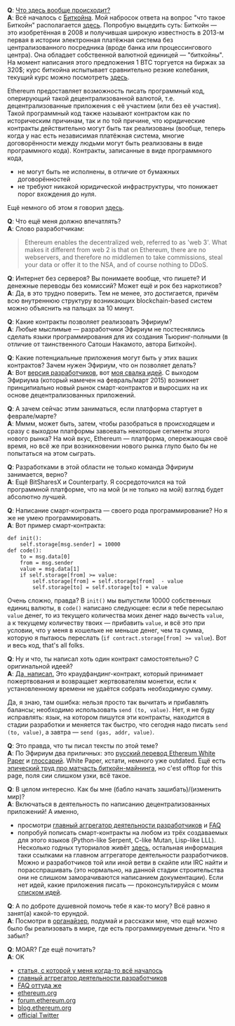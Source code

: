 **Q**: [Что здесь вообще происходит?](http://lurkmore.to/%D0%AF_%D0%BD%D0%B8%D1%85%D1%83%D1%8F_%D0%BD%D0%B5_%D0%BF%D0%BE%D0%BD%D1%8F%D0%BB) <br>
**A**: Всё началось с [Биткойна](http://lurkmore.to/Bitcoin). Мой набросок ответа на вопрос "что такое Биткойн" располагается [здесь](https://github.com/snordenstorm/wiki/wiki/%D0%92%D0%B2%D0%B5%D0%B4%D0%B5%D0%BD%D0%B8%D0%B5-%D0%B2-%D0%BA%D1%80%D0%B8%D0%BF%D1%82%D0%BE%D0%B2%D0%B0%D0%BB%D1%8E%D1%82%D1%8B). Попробую выцедить суть: Биткойн — это изобретённая в 2008 и получившая широкую известность в 2013-м первая в истории электронная платёжная система без централизованного посредника (вроде банка или процессингового центра). Она обладает собственной валютной единицей — "биткойны". На момент написания этого предложения 1 BTC торгуется на биржах за 320$; курс биткойна испытывает сравнительно резкие колебания, текущий курс можно посмотреть [здесь](https://coinmarketcap.com).
<!--
Децентрализованность системы Биткойн — в том, что книга учёта биткойн-транзакций хранится на компьютерах всех желающих; сейчас таких желающих [примерно 6500](https://getaddr.bitnodes.io/). Сеть Биткойн устроена так, что все биткойн-переводы запаковываются в блоки, и эти блоки образуют цепочку блоков (blockchain, блокчейн). Таким образом, полная история биткойн-транзакций = блокчейн (на самом деле блокчейн чуть больше, чем полная история: каждый из блоков содержит не только полный список транзакций, но и другие данные — например, указание на предыдущий блок).
-->

Ethereum предоставляет возможность писать программный код, оперирующий такой децентрализованной валютой, т.е. децентрализованные приложения с её участием (или без её участия). Такой программный код также называют контрактом как по историческим причинам, так и по той причине, что юридические контракты действительно могут быть так реализованы (вообще, теперь когда у нас есть независимая платёжная система, многие договорённости между людьми могут быть реализованы в виде программного кода). Контракты, записанные в виде программного кода, 
* не могут быть не исполнены, в отличие от бумажных договорённостей
* не требуют никакой юридической инфраструктуры, что понижает порог вхождения до нуля. 

Ещё немного об этом я говорил [здесь](https://github.com/snordenstorm/wiki/wiki/%D0%AD%D0%BA%D1%81%D0%BF%D1%80%D0%B5%D1%81%D1%81-%D1%83%D1%87%D0%B5%D0%B1%D0%BD%D0%B8%D0%BA-%D0%BF%D0%BE-Ethereum#%D0%9A%D1%80%D0%B0%D1%82%D0%BA%D0%B8%D0%B9-%D0%BE%D1%82%D0%B2%D0%B5%D1%82-%D0%BD%D0%B0-%D0%B2%D0%BE%D0%BF%D1%80%D0%BE%D1%81-%D0%A7%D1%82%D0%BE-%D1%82%D0%B0%D0%BA%D0%BE%D0%B5-ethereum).

**Q**: Что ещё меня должно впечатлять? <br>
**A**: Слово разработчикам:

> Ethereum enables the decentralized web, referred to as 'web 3'. What makes it different from web 2 is that on Ethereum, there are no webservers, and therefore no middlemen to take commissions, steal your data or offer it to the NSA, and of course nothing to DDoS.

**Q**: Интернет без серверов? Вы понимаете вообще, что пишете? И денежные переводы без комиссий? Может ещё и рок без наркотиков? <br>
**A**: Да, в это трудно поверить. Тем не менее, это достигается, причём всю внутреннюю структуру возникающих blockchain-based систем можно объяснить на пальцах за 10 минут.

**Q**: Какие контракты позволяет реализовать Эфириум? <br>
**A**: Любые мыслимые — разработчики Эфириум не постеснялись сделать языки программирования для их создания Тьюринг-полными (в отличие от таинственного Сатоши Накамото, автора Биткойн).

**Q**: Какие потенциальные приложения могут быть у этих ваших контрактов? Зачем нужен Эфириум, что он позволяет делать? <br>
**A**: Вот [версия разработчиков](https://github.com/snordenstorm/wiki/wiki/[Russian]-White-Paper#Приложения), вот [моя свалка идей](https://github.com/snordenstorm/wiki/wiki/Органайзер). С выходом Эфириума (который намечен на февраль/март 2015) возникнет принципиально новый рынок смарт-контрактов и выросших на их основе децентрализованных приложений. 

**Q**: А зачем сейчас этим заниматься, если платформа стартует в феврале/марте? <br>
**A**: Мммм, может быть, затем, чтобы разобраться в происходящем и сразу с выходом платформы завоевать некоторые сегменты этого нового рынка? На мой вкус, Ethereum — платформа, опережающая своё время, но всё же при возникновении нового рынка глупо было бы не попытаться на этом сыграть.

**Q**: Разработками в этой области не только команда Эфириум занимается, верно? <br>
**A**: Ещё BitSharesX и Counterparty. Я сосредоточился на той программной платформе, что на мой (и не только на мой) взгляд будет абсолютно лучшей.

**Q**: Написание смарт-контракта — своего рода программирование? Но я же не умею программировать. <br>
**A**: Вот пример смарт-контракта:

```
def init():
	self.storage[msg.sender] = 10000
def code():
	to = msg.data[0]
	from = msg.sender
	value = msg.data[1]
	if self.storage[from] >= value:
		self.storage[from] = self.storage[from]  - value
		self.storage[to] = self.storage[to] + value
```

Очень сложно, правда? В `init()` мы выпустили 10000 собственных единиц валюты, в `code()` написано следующее: если я тебе пересылаю `value` денег, то из текущего количества моих денег надо вычесть `value`, а к текущему количеству твоих — прибавить `value`, и всё это при условии, что у меня в кошельке не меньше денег, чем та сумма, которую я пытаюсь переслать (`if contract.storage[from] >= value`). Вот и весь код, that's all folks.

**Q**: Ну и что, ты написал хоть один контракт самостоятельно? С оригинальной идеей? <br>
**A**: [Да, написал.](https://dl.dropboxusercontent.com/u/14533127/contracts/%D0%BA%D1%80%D0%B0%D1%83%D0%B4%D1%84%D0%B0%D0%BD%D0%B4%D0%B8%D0%BD%D0%B3) Это краудфандинг-контракт, который принимает пожертвования и возвращает жертвователям монетки, если к установленному времени не удаётся собрать необходимую сумму.

Да, я знаю, там ошибка: нельзя просто так вычитать и прибавлять балансы; необходимо использовать `send (to, value)`. Нет, я не буду исправлять: язык, на котором пишутся эти контракты, находится в стадии разработки и меняется так быстро, что сегодня надо писать `send (to, value)`, а завтра — `send (gas, addr, value)`. 

**Q**: Это правда, что ты писал тексты по этой теме? <br>
**A**: По Эфириум два приличных: это [русский перевод Ethereum White Paper](https://github.com/snordenstorm/wiki/wiki/%5BRussian%5D-White-Paper) и [глоссарий](https://github.com/snordenstorm/wiki/wiki/%5BRussian%5D-Glossary). White Paper, кстати, немного уже outdated. Ещё есть [эпический труд про матчасть биткойн-майнинга](https://github.com/snordenstorm/wiki/wiki/%D0%9C%D0%B0%D0%B9%D0%BD%D0%B8%D0%BD%D0%B3-%D0%B1%D0%B8%D1%82%D0%BA%D0%BE%D0%B9%D0%BD%D0%BE%D0%B2), но c'est offtop for this page, поля сии слишком узки, всё такое.

**Q**: В целом интересно. Как бы мне (бабло начать зашибать)/(изменить мир)? <br>
**A**: Включаться в деятельность по написанию децентрализованных приложений! А именно,

* просмотри [главный аггрегатор деятельности разработчиков](https://github.com/ethereum/wiki/wiki) и [FAQ](https://github.com/ethereum/wiki/wiki/FAQ)
* попробуй пописать смарт-контракты на любом из трёх создаваемых для этого языков (Python-like Serpent, C-like Mutan, Lisp-like LLL). Несколько годных туториалов живёт [здесь](https://forum.ethereum.org/categories/education), остальная информация таки ссылками на главном аггрегаторе деятельности разработчиков. Можно и разработчиков той или иной ветви в скайпе или IRC найти и порасспрашивать (это нормально, на данной стадии строительства они не слишком заморачиваются написанием документации). Если нет идей, какие приложения писать — проконсультируйся с моим [списком идей](https://github.com/snordenstorm/wiki/wiki/Органайзер).

**Q**: А по доброте душевной помочь тебе я как-то могу? Всё равно я занят(а) какой-то ерундой. <br>
**A**: Посмотри в [органайзер](https://github.com/snordenstorm/wiki/wiki/Органайзер), подумай и расскажи мне, что ещё можно было бы реализовать в мире, где есть программируемые деньги. Что я забыл?

**Q**: MOAR? Где ещё почитать? <br>
**A**: OK
* [статья, с которой у меня когда-то всё началось](http://bitnovosti.com/2014/03/05/dacs/)
* [главный аггрегатор деятельности разработчиков](https://github.com/ethereum/wiki/wiki)
* [FAQ оттуда же](https://github.com/ethereum/wiki/wiki/FAQ)
* [ethereum.org](http://ethereum.org/)
* [forum.ethereum.org](https://forum.ethereum.org/)
* [blog.ethereum.org](https://blog.ethereum.org/)
* [official Twitter](https://twitter.com/ethereumproject)